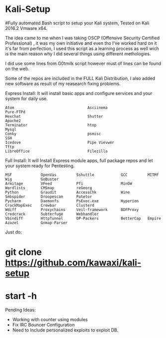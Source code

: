 # Kali-Setup

#Fully automated Bash script to setup your Kali system, Tested on Kali 2016.2 Vmware x64.

The idea came to me when I was taking OSCP (Offensive Security Certified Professional) , it was my own initiative and even tho I've worked hard on it it's far from perfection, I used this script as a  learning process as well wich is the main reason why I did several things using different methologies.

I did use some lines from G0tmilk script however must of lines can be found on the web.

Some of the repos are included in the FULL Kali Distribution, I also added new software as result of my reasearch fixing problems.


Express Install: It will install basic apps and configure services and your system for daily use.

	Atom   		          				 Asciinema       							Pure-FTPd
	Hexchat         					 Shutter         							Apache2
	Terminator        					 htop           							Mysql
	Conky             			 		 psmisc         							SSH
	Icedove           					 Pipe Vievwer   			 				Tftp
	LibreOffice       			 		 Filezilla


Full Install: It will Install Express module apps, full package repos and let your system ready for Pentesting.

	MSF				OpenVas			Sshuttle			GCC			MITMf			Wig				GoBuster
	Armitage		VFeed			Pfi					MinGW		Wordlists		CMSmap			reGeorg	
	Python			Graudit			AccessChk			Wine		Smbspider		Droopescan		Patetor
	Pycharm			Daemonfs		PsExec.exe			Hyperion	CrackMapExec	Crowbar			Clusterd
	Wdiff			Proxychains		Veil-framework		BDFProxy	Credcrack		Subterfuge		Webhandler
	Vbindiff		HttpTunnel		OP-Packers			BetterCap	Empire			Azazel			Gnmap-Parser
	


Just do: 

# git clone https://github.com/kawaxi/kali-setup

# start -h



Pending Ideas: 
* Working with counter using modules
* Fix IRC Bouncer Configuration
* Need to Include personalized exploits to exploit DB.



